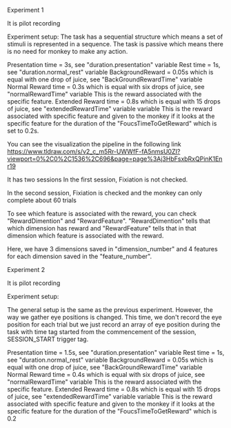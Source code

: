 Experiment 1

It is pilot recording

Experiment setup:
The task has a sequential structure which means a set of stimuli is represented in a sequence. The task is passive which means there is no need for monkey to make any action.

Presentation time = 3s, see "duration.presentation" variable
Rest time = 1s, see "duration.normal_rest" variable
BackgroundReward = 0.05s which is equal with one drop of juice, see "BackGroundRewardTime" variable
Normal Reward time = 0.3s which is equal with six drops of juice, see "normalRewardTime" variable This is the reward associated with the specific feature.
Extended Reward time = 0.8s which is equal with 15 drops of juice, see "extendedRewardTime" variable variable This is the reward associated with specific feature and given to the monkey if it looks at the specific feature for the duration of the "FoucsTimeToGetReward" which is set to 0.2s.

You can see the visualization the pipeline in the following link
https://www.tldraw.com/s/v2_c_m5Rr-UWWfF-fA5nmsU0ZI?viewport=0%2C0%2C1536%2C696&page=page%3Aj3HbFsxbRxQPinK1Enr19

It has two sessions
In the first session, Fixiation is not checked.

In the second session, Fixiation is checked and the monkey can only complete about 60 trials

To see which feature is associated with the reward, you can check "RewardDimention" and "RewardFeature". "RewardDimention" tells that which dimension has reward and "RewardFeature" tells that in that dimension which feature is associated with the reward.

Here, we have 3 dimensions saved in "dimension_number" and 4 features for each dimension saved in the "feature_number".

Experiment 2

It is pilot recording

Experiment setup:

The general setup is the same as the previous experiment. However, the way we gather eye positions is changed. This time, we don't record the eye position for each trial but we just record an array of eye position during the task with time tag started from the commencement of the session, SESSION_START trigger tag.

Presentation time = 1.5s, see "duration.presentation" variable
Rest time = 1s, see "duration.normal_rest" variable
BackgroundReward = 0.05s which is equal with one drop of juice, see "BackGroundRewardTime" variable
Normal Reward time = 0.4s which is equal with six drops of juice, see "normalRewardTime" variable This is the reward associated with the specific feature.
Extended Reward time = 0.8s which is equal with 15 drops of juice, see "extendedRewardTime" variable variable This is the reward associated with specific feature and given to the monkey if it looks at the specific feature for the duration of the "FoucsTimeToGetReward" which is 0.2
